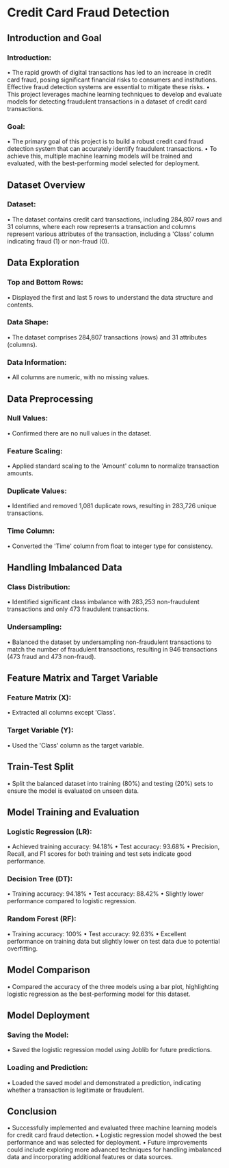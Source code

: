 # Credit Card Fraud Detection

## Introduction and Goal
### Introduction:
•	The rapid growth of digital transactions has led to an increase in credit card fraud, posing significant financial risks to consumers and institutions. Effective fraud detection systems are essential to mitigate these risks.
•	This project leverages machine learning techniques to develop and evaluate models for detecting fraudulent transactions in a dataset of credit card transactions.
### Goal:
•	The primary goal of this project is to build a robust credit card fraud detection system that can accurately identify fraudulent transactions.
•	To achieve this, multiple machine learning models will be trained and evaluated, with the best-performing model selected for deployment.

## Dataset Overview
### Dataset:
•	The dataset contains credit card transactions, including 284,807 rows and 31 columns, where each row represents a transaction and columns represent various attributes of the transaction, including a 'Class' column indicating fraud (1) or non-fraud (0).

## Data Exploration
### Top and Bottom Rows:
•	Displayed the first and last 5 rows to understand the data structure and contents.
### Data Shape:
•	The dataset comprises 284,807 transactions (rows) and 31 attributes (columns).
### Data Information:
•	All columns are numeric, with no missing values.

## Data Preprocessing
### Null Values:
•	Confirmed there are no null values in the dataset.
### Feature Scaling:
•	Applied standard scaling to the 'Amount' column to normalize transaction amounts.
### Duplicate Values:
•	Identified and removed 1,081 duplicate rows, resulting in 283,726 unique transactions.
### Time Column:
•	Converted the 'Time' column from float to integer type for consistency.

## Handling Imbalanced Data
### Class Distribution:
•	Identified significant class imbalance with 283,253 non-fraudulent transactions and only 473 fraudulent transactions.
### Undersampling:
•	Balanced the dataset by undersampling non-fraudulent transactions to match the number of fraudulent transactions, resulting in 946 transactions (473 fraud and 473 non-fraud).

## Feature Matrix and Target Variable
### Feature Matrix (X):
•	Extracted all columns except 'Class'.
### Target Variable (Y):
•	Used the 'Class' column as the target variable.

## Train-Test Split
•	Split the balanced dataset into training (80%) and testing (20%) sets to ensure the model is evaluated on unseen data.

## Model Training and Evaluation
### Logistic Regression (LR):
•	Achieved training accuracy: 94.18%
•	Test accuracy: 93.68%
•	Precision, Recall, and F1 scores for both training and test sets indicate good performance.
### 	Decision Tree (DT):
•
Training accuracy: 94.18%
•	Test accuracy: 88.42%
•	Slightly lower performance compared to logistic regression.
### Random Forest (RF):
•	Training accuracy: 100%
•	Test accuracy: 92.63%
•	Excellent performance on training data but slightly lower on test data due to potential overfitting.

## Model Comparison
•	Compared the accuracy of the three models using a bar plot, highlighting logistic regression as the best-performing model for this dataset.

## Model Deployment
### 	Saving the Model:
•	Saved the logistic regression model using Joblib for future predictions.
### 	Loading and Prediction:
•	Loaded the saved model and demonstrated a prediction, indicating whether a transaction is legitimate or fraudulent.

## Conclusion
•	Successfully implemented and evaluated three machine learning models for credit card fraud detection.
•	Logistic regression model showed the best performance and was selected for deployment.
•	Future improvements could include exploring more advanced techniques for handling imbalanced data and incorporating additional features or data sources.
